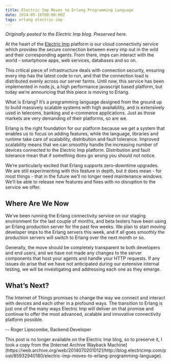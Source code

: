 ```yaml
---
title: Electric Imp Moves to Erlang Programming Language
date: 2014-05-16T00:00:00Z
tags: erlang electric-imp
---
```


*Originally posted to the Electric Imp blog. Preserved here.*

At the heart of the [Electric Imp](https://electricimp.com) platform is our cloud connectivity service which provides
the secure connection between every imp out in the wild and their corresponding agents. From there, imps can interact
with the world - smartphone apps, web services, databases and so on.

This critical piece of infrastructure deals with connection security, ensuring every imp has the latest code to run, and
that the connection load is distributed evenly across our server farms. Until now, this service has been implemented in
node.js, a high performance javascript based platform, but today we’re announcing that this piece is moving to Erlang.

What is Erlang? It’s a programming language designed from the ground up to build massively scalable systems with high
availability, and is extensively used in telecoms, banking and e-commerce applications. Just as those markets are very
demanding of their platforms, so are we.

Erlang is the right foundation for our platform because we get a system that enables us to focus on adding features,
while the language, libraries and runtime take care of scalability, distribution and fault tolerance.  Improved
scalability means that we can smoothly handle the increasing number of devices connected to the Electric Imp platform.
Distribution and fault tolerance mean that if something does go wrong you should not notice.

We’re particularly excited that Erlang supports zero-downtime upgrades. We are still experimenting with this feature in
depth, but it does mean - for most things - that in the future we’ll no longer need maintenance windows. We’ll be able
to release new features and fixes with no disruption to the service we offer.

## Where Are We Now

We’ve been running the Erlang connectivity service on our staging environment for the last couple of months, and beta
testers have been using an Erlang production server for the past few weeks. We plan to start moving developer imps to
the Erlang servers this week, and if all goes smoothly the production servers will switch to Erlang over the next month
or so.

Generally, the move should be completely transparent to both developers and end users, and we have not made any changes
to the server components that host your agents and handle your HTTP requests. If any issues do arise that we have not
anticipated during our extensive internal testing, we will be investigating and addressing each one as they emerge.

## What’s Next?

The Internet of Things promises to change the way we connect and interact with devices and each other in a profound
ways. The transition to Erlang is just one of the many ways Electric Imp will deliver on that promise and continue to
offer the most advanced, scalable and innovative connectivity platform possible.

-- Roger Lipscombe, Backend Developer

<div class="callout callout-info" markdown="span">
This post is no longer available on the Electric Imp blog, so to preserve it, I took a copy from the [Internet Archive Wayback Machine](https://web.archive.org/web/20140702010121/http://blog.electricimp.com/post/85932940180/electric-imp-moves-to-erlang-programming-language).
</div>
